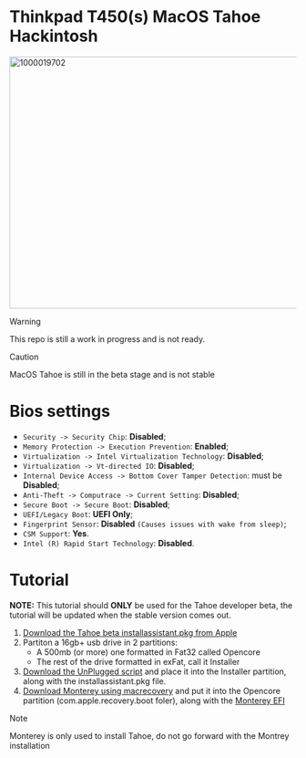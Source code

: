 # Thinkpad T450(s) MacOS Tahoe Hackintosh 

<img width="627" height="442" alt="1000019702" src="https://github.com/user-attachments/assets/5de92574-1d08-4250-b941-0c48c6f81ce4" />



> [!WARNING]  
> This repo is still a work in progress and is not ready.



> [!CAUTION]
> MacOS Tahoe is still in the beta stage and is not stable

# Bios settings

- `Security -> Security Chip`: **Disabled**;
- `Memory Protection -> Execution Prevention`: **Enabled**;
- `Virtualization -> Intel Virtualization Technology`: **Disabled**;
- `Virtualization -> Vt-directed IO`: **Disabled**;
- `Internal Device Access -> Bottom Cover Tamper Detection`: must be **Disabled**;
- `Anti-Theft -> Computrace -> Current Setting`: **Disabled**;
- `Secure Boot -> Secure Boot`: **Disabled**;
- `UEFI/Legacy Boot`: **UEFI Only**;
- `Fingerprint Sensor`: **Disabled** `(Causes issues with wake from sleep)`;
- `CSM Support`: **Yes**.
- `Intel (R) Rapid Start Technology`: **Disabled**.

# Tutorial

**NOTE:** This tutorial should **ONLY** be used for the Tahoe developer beta, the tutorial will be updated when the stable version comes out.

1) [Download the Tahoe beta installassistant.pkg from Apple](https://swcdn.apple.com/content/downloads/05/26/082-89906-A_7DP8EBEVZJ/g3p7sya93v36h1ri0h940xxuxutt23igcw/InstallAssistant.pkg)
2) Partiton a 16gb+ usb drive in 2 partitions:
   - A 500mb (or more) one formatted in Fat32 called Opencore
   - The rest of the drive formatted in exFat, call it Installer
3) [Download the UnPlugged script](https://github.com/corpnewt/UnPlugged/blob/main/UnPlugged.command) and place it into the Installer partition, along with the installassistant.pkg file.
4) [Download Monterey using macrecovery](https://dortania.github.io/OpenCore-Install-Guide/installer-guide/windows-install.html#downloading-macos) and put it into the Opencore partition (com.apple.recovery.boot foler), along with the [Monterey EFI](https://example.com)


> [!NOTE]  
> Monterey is only used to install Tahoe, do not go forward with the Montrey installation
